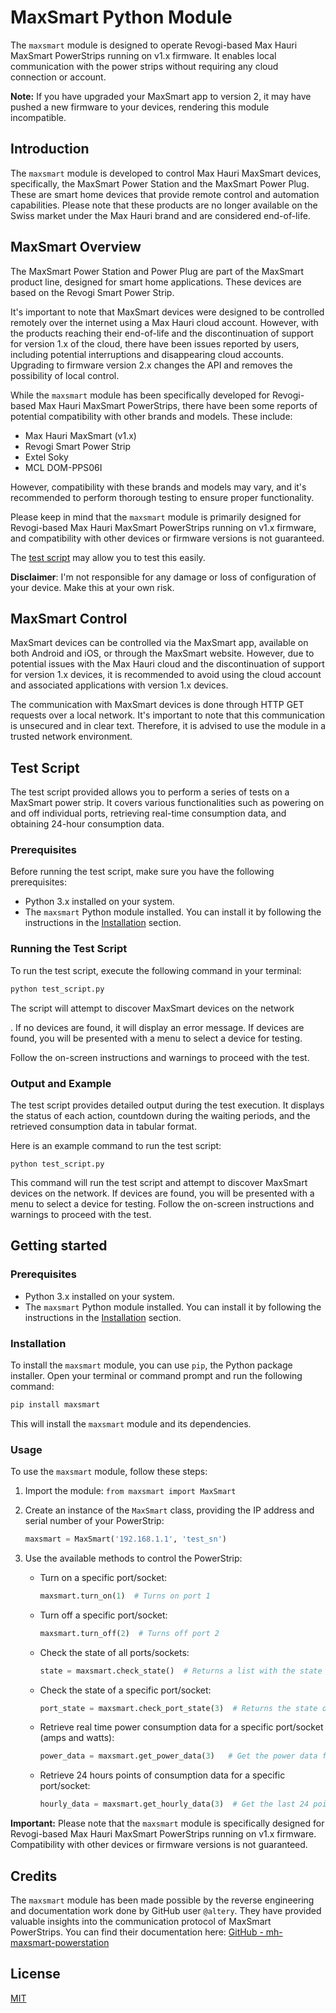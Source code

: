 # MaxSmart Python Module

The `maxsmart` module is designed to operate Revogi-based Max Hauri MaxSmart PowerStrips running on v1.x firmware. It enables local communication with the power strips without requiring any cloud connection or account.

**Note:** If you have upgraded your MaxSmart app to version 2, it may have pushed a new firmware to your devices, rendering this module incompatible.

## Introduction

The `maxsmart` module is developed to control Max Hauri MaxSmart devices, specifically, the MaxSmart Power Station and the MaxSmart Power Plug. These are smart home devices that provide remote control and automation capabilities. Please note that these products are no longer available on the Swiss market under the Max Hauri brand and are considered end-of-life.

## MaxSmart Overview

The MaxSmart Power Station and Power Plug are part of the MaxSmart product line, designed for smart home applications. These devices are based on the Revogi Smart Power Strip.

It's important to note that MaxSmart devices were designed to be controlled remotely over the internet using a Max Hauri cloud account. However, with the products reaching their end-of-life and the discontinuation of support for version 1.x of the cloud, there have been issues reported by users, including potential interruptions and disappearing cloud accounts. Upgrading to firmware version 2.x changes the API and removes the possibility of local control.

While the `maxsmart` module has been specifically developed for Revogi-based Max Hauri MaxSmart PowerStrips, there have been some reports of potential compatibility with other brands and models. These include:

- Max Hauri MaxSmart (v1.x)
- Revogi Smart Power Strip
- Extel Soky
- MCL DOM-PPS06I

However, compatibility with these brands and models may vary, and it's recommended to perform thorough testing to ensure proper functionality.

Please keep in mind that the `maxsmart` module is primarily designed for Revogi-based Max Hauri MaxSmart PowerStrips running on v1.x firmware, and compatibility with other devices or firmware versions is not guaranteed.

The [test script](#test-script) may allow you to test this easily. 

**Disclaimer**: I'm not responsible for any damage or loss of configuration of your device. Make this at your own risk.

## MaxSmart Control

MaxSmart devices can be controlled via the MaxSmart app, available on both Android and iOS, or through the MaxSmart website. However, due to potential issues with the Max Hauri cloud and the discontinuation of support for version 1.x devices, it is recommended to avoid using the cloud account and associated applications with version 1.x devices.

The communication with MaxSmart devices is done through HTTP GET requests over a local network. It's important to note that this communication is unsecured and in clear text. Therefore, it is advised to use the module in a trusted network environment.

## Test Script

The test script provided allows you to perform a series of tests on a MaxSmart power strip. It covers various functionalities such as powering on and off individual ports, retrieving real-time consumption data, and obtaining 24-hour consumption data.

### Prerequisites

Before running the test script, make sure you have the following prerequisites:

- Python 3.x installed on your system.
- The `maxsmart` Python module installed. You can install it by following the instructions in the [Installation](#installation) section.

### Running the Test Script

To run the test script, execute the following command in your terminal:

```bash
python test_script.py
```

The script will attempt to discover MaxSmart devices on the network

. If no devices are found, it will display an error message. If devices are found, you will be presented with a menu to select a device for testing.

Follow the on-screen instructions and warnings to proceed with the test.

### Output and Example

The test script provides detailed output during the test execution. It displays the status of each action, countdown during the waiting periods, and the retrieved consumption data in tabular format.

Here is an example command to run the test script:

```
python test_script.py
```

This command will run the test script and attempt to discover MaxSmart devices on the network. If devices are found, you will be presented with a menu to select a device for testing. Follow the on-screen instructions and warnings to proceed with the test.

## Getting started

### Prerequisites

- Python 3.x installed on your system.
- The `maxsmart` Python module installed. You can install it by following the instructions in the [Installation](#installation) section.

### Installation

To install the `maxsmart` module, you can use `pip`, the Python package installer. Open your terminal or command prompt and run the following command:

```bash
pip install maxsmart
```
This will install the `maxsmart` module and its dependencies.

### Usage

To use the `maxsmart` module, follow these steps:

1. Import the module: `from maxsmart import MaxSmart`
2. Create an instance of the `MaxSmart` class, providing the IP address and serial number of your PowerStrip:

   ```python
   maxsmart = MaxSmart('192.168.1.1', 'test_sn')
   ```

3. Use the available methods to control the PowerStrip:

   - Turn on a specific port/socket:
     ```python
     maxsmart.turn_on(1)  # Turns on port 1
     ```

   - Turn off a specific port/socket:
     ```python
     maxsmart.turn_off(2)  # Turns off port 2
     ```

   - Check the state of all ports/sockets:
     ```python
     state = maxsmart.check_state()  # Returns a list with the state of each port
     ```

   - Check the state of a specific port/socket:
     ```python
     port_state = maxsmart.check_port_state(3)  # Returns the state of port 3
     ```

    - Retrieve real time power consumption data for a specific port/socket (amps and watts):
      ```python
      power_data = maxsmart.get_power_data(3)   # Get the power data for the specified port
      ```

    - Retrieve 24 hours points of consumption data for a specific port/socket:
      ```python
      hourly_data = maxsmart.get_hourly_data(3)  # Get the last 24 points of hourly consumption data for specified port
      ```
     
**Important:** Please note that the `maxsmart` module is specifically designed for Revogi-based Max Hauri MaxSmart PowerStrips running on v1.x firmware. Compatibility with other devices or firmware versions is not guaranteed.

## Credits

The `maxsmart` module has been made possible by the reverse engineering and documentation work done by GitHub user `@altery`. They have provided valuable insights into the communication protocol of MaxSmart PowerStrips. You can find their documentation here: [GitHub - mh-maxsmart-powerstation](https://github.com/altery/mh-maxsmart-powerstation)

## License

[MIT](LICENSE)

